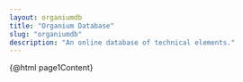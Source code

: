 ```yaml
---
layout: organiumdb
title: "Organium Database"
slug: "organiumdb"
description: "An online database of technical elements."
---
```


<script>
    import page1Content 'https://www.iil.is';
</script>
{@html page1Content}